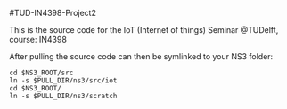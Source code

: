 #TUD-IN4398-Project2

This is the source code for the IoT (Internet of things) Seminar
@TUDelft, course: IN4398

After pulling the source code can then be symlinked to your NS3 folder:

````
cd $NS3_ROOT/src
ln -s $PULL_DIR/ns3/src/iot
cd $NS3_ROOT/
ln -s $PULL_DIR/ns3/scratch
````

